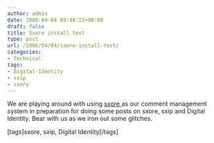 ```yaml
---
author: admin
date: 2006-04-04 09:48:23+00:00
draft: false
title: Sxore install test
type: post
url: /2006/04/04/sxore-install-test/
categories:
- Technical
tags:
- Digital-Identity
- sxip
- sxore
---
```


We are playing around with using [sxore ](http://sxore.com/)as our comment management system in preparation for doing some posts on sxore, sxip and Digital Identity. Bear with us as we iron out some glitches.

[tags]sxore, sxip, Digital Identity[/tags] 
